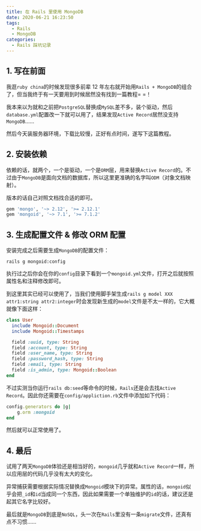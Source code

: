 ```yaml
---
title: 在 Rails 里使用 MongoDB
date: 2020-06-21 16:23:50
tags:
  - Rails
  - MongoDB
categories:
  - Rails 踩坑记录
---
```

## 1. 写在前面
我逛`ruby china`的时候发现很多前辈 12 年左右就开始用`Rails + MongoDB`的组合了，但当我终于有一天要用到时候居然没有找到一篇教程= =！

我本来以为就和之前把`PostgreSQL`替换成`MySQL`差不多，装个驱动，然后`database.yml`配置改一下就可以用了，结果发现`Active Record`居然没支持`MongoDB`……

然后今天装服务器环境，下载比较慢，正好有点时间，遂写下这篇教程。

## 2. 安装依赖
依赖的话，就两个，一个是驱动，一个是`ORM`层，用来替换`Active Record`的。不过由于`MongoDB`是面向文档的数据库，所以这里更准确的名字叫`ODM`（对象文档映射）。

版本的话自己对照文档找合适的即可。
~~~ruby
gem 'mongo', '~> 2.12', '>= 2.12.1'
gem 'mongoid', '~> 7.1', '>= 7.1.2'
~~~

## 3. 生成配置文件 & 修改 ORM 配置
安装完成之后需要生成`MongoDB`的配置文件：
~~~ shell
rails g mongoid:config
~~~
执行过之后你会在你的`config`目录下看到一个`mongoid.yml`文件，打开之后就按照属性名和注释修改即可。

到这里其实已经可以使用了，当我们使用脚手架生成`rails g model XXX attr1:string attr2:integer`时会发现新生成的`model`文件是不太一样的，它大概就像下面这样：
~~~ruby
class User
  include Mongoid::Document
  include Mongoid::Timestamps

  field :uuid, type: String
  field :account, type: String
  field :user_name, type: String
  field :password_hash, type: String
  field :email, type: String
  field :is_admin, type: Mongoid::Boolean
end
~~~
不过实测当你运行`rails db:seed`等命令的时候，`Rails`还是会去找`Active Record`。因此你还需要在`config/appliction.rb`文件中添加如下代码：
~~~ruby
config.generators do |g|
    g.orm :mongoid
end
~~~
然后就可以正常使用了。

## 4. 最后
试用了两天`MongoDB`体验还是相当好的，`mongoid`几乎就和`Active Record`一样，所以应用层的代码几乎没有太大的变化。

异常捕获需要根据实际情况替换成`Mongoid`模块下的异常。属性的话，`mongoid`似乎会把`_id`和`id`当成同一个东西，因此如果需要一个单独维护的`id`的话，建议还是起其它名字比较好。

最后就是`MongoDB`到底是`NoSQL`，头一次在`Rails`里没有一条`migrate`文件，还真有点不习惯……